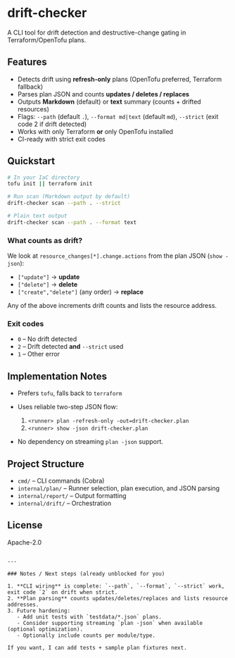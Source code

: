 # drift-checker

A CLI tool for drift detection and destructive-change gating in Terraform/OpenTofu plans.

## Features

- Detects drift using **refresh-only** plans (OpenTofu preferred, Terraform fallback)
- Parses plan JSON and counts **updates / deletes / replaces**
- Outputs **Markdown** (default) or **text** summary (counts + drifted resources)
- Flags: `--path` (default `.`), `--format md|text` (default `md`), `--strict` (exit code 2 if drift detected)
- Works with only Terraform **or** only OpenTofu installed
- CI-ready with strict exit codes

## Quickstart

```bash
# In your IaC directory
tofu init || terraform init

# Run scan (Markdown output by default)
drift-checker scan --path . --strict

# Plain text output
drift-checker scan --path . --format text
````

### What counts as drift?

We look at `resource_changes[*].change.actions` from the plan JSON (`show -json`):

* `["update"]` → **update**
* `["delete"]` → **delete**
* `["create","delete"]` (any order) → **replace**

Any of the above increments drift counts and lists the resource address.

### Exit codes

* `0` – No drift detected
* `2` – Drift detected **and** `--strict` used
* `1` – Other error

## Implementation Notes

* Prefers `tofu`, falls back to `terraform`
* Uses reliable two-step JSON flow:

  1. `<runner> plan -refresh-only -out=drift-checker.plan`
  2. `<runner> show -json drift-checker.plan`
* No dependency on streaming `plan -json` support.

## Project Structure

* `cmd/` – CLI commands (Cobra)
* `internal/plan/` – Runner selection, plan execution, and JSON parsing
* `internal/report/` – Output formatting
* `internal/drift/` – Orchestration

## License

Apache-2.0

```

---

### Notes / Next steps (already unblocked for you)

1. **CLI wiring** is complete: `--path`, `--format`, `--strict` work, exit code `2` on drift when strict.
2. **Plan parsing** counts updates/deletes/replaces and lists resource addresses.
3. Future hardening:
   - Add unit tests with `testdata/*.json` plans.
   - Consider supporting streaming `plan -json` when available (optional optimization).
   - Optionally include counts per module/type.

If you want, I can add tests + sample plan fixtures next.
```
